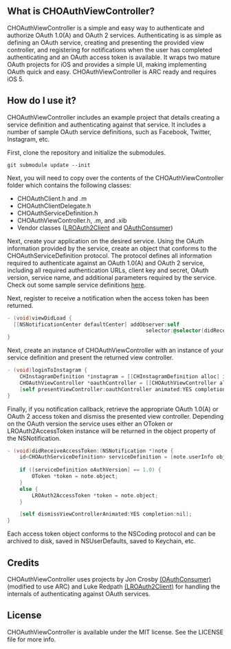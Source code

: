 ## What is CHOAuthViewController?

CHOAuthViewController is a simple and easy way to authenticate and authorize OAuth 1.0(A) and OAuth 2 services. Authenticating is as simple as defining an OAuth service, creating and presenting the provided view controller, and registering for notifications when the user has completed authenticating and an OAuth access token is available. It wraps two mature OAuth projects for iOS and provides a simple UI, making implementing OAuth quick and easy. CHOAuthViewController is ARC ready and requires iOS 5.

## How do I use it?

CHOAuthViewController includes an example project that details creating a service definition and authenticating against that service. It includes a number of sample OAuth service definitions, such as Facebook, Twitter, Instagram, etc.

First, clone the repository and initialize the submodules.
```
git submodule update --init
```

Next, you will need to copy over the contents of the CHOAuthViewController folder which contains the following classes:
- CHOAuthClient.h and .m   
- CHOAuthClientDelegate.h   
- CHOAuthServiceDefinition.h   
- CHOAuthViewController.h, .m, and .xib   
- Vendor classes ([LROAuth2Client](https://github.com/drekka/LROAuth2Client) and [OAuthConsumer](https://github.com/colinhumber/oauthconsumer))

Next, create your application on the desired service. Using the OAuth information provided by the service, create an object that conforms to the CHOAuthServiceDefinition protocol. The protocol defines all information required to authenticate against an OAuth 1.0(A) and OAuth 2 service, including all required authentication URLs, client key and secret, OAuth version, service name, and additional parameters required by the service. Check out some sample service definitions [here](https://github.com/colinhumber/CHOAuthViewController/tree/master/Example/CHOAuthViewController/Sample%20Service%20Definitions).

Next, register to receive a notification when the access token has been returned.   

```objective-c
- (void)viewDidLoad {
  [[NSNotificationCenter defaultCenter] addObserver:self 
											 selector:@selector(didReceiveAccessToken:) name:CHOAuthDidReceiveAccessTokenNotification object:nil];
}
```

Next, create an instance of CHOAuthViewController with an instance of your service definition and present the returned view controller.   

```objective-c
- (void)loginToInstagram {
	CHInstagramDefinition *instagram = [[CHInstagramDefinition alloc] init];	// CHInstagramDefinition is a class conforming to the CHOAuthServiceDefinition protocol
	CHOAuthViewController *oauthController = [[CHOAuthViewController alloc] initWithServiceDefinition:service];
	[self presentViewController:oauthController animated:YES completion:nil];
}
```

Finally, if you notification callback, retrieve the appropriate OAuth 1.0(A) or OAuth 2 access token and dismiss the presented view controller. Depending on the OAuth version the service uses either an OToken or LROAuth2AccessToken instance will be returned in the object property of the NSNotification.

```objective-c
- (void)didReceiveAccessToken:(NSNotification *)note {
	id<CHOAuthServiceDefinition> serviceDefinition = [note.userInfo objectForKey:CHServiceDefinitionKey];
		
	if ([serviceDefinition oAuthVersion] == 1.0) {
		OToken *token = note.object;
	}
	else {
		LROAuth2AccessToken *token = note.object;
	}

	[self dismissViewControllerAnimated:YES completion:nil];
}
```

Each access token object conforms to the NSCoding protocol and can be archived to disk, saved in NSUserDefaults, saved to Keychain, etc.

## Credits
CHOAuthViewController uses projects by Jon Crosby [(OAuthConsumer)](https://github.com/colinhumber/oauthconsumer) (modified to use ARC) and Luke Redpath [(LROAuth2Client)](https://github.com/drekka/LROAuth2Client) for handling the internals of authenticating against OAuth services. 

## License
CHOAuthViewController is available under the MIT license. See the LICENSE file for more info.